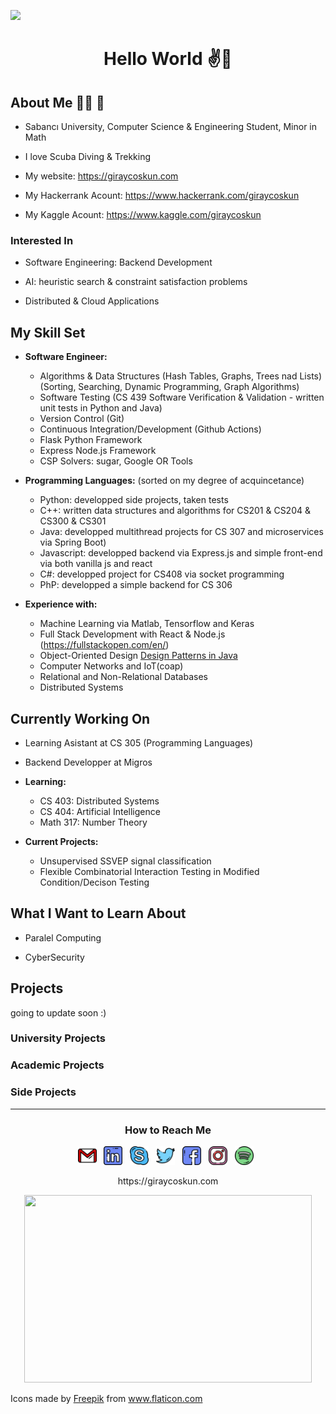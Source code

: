 ![](https://komarev.com/ghpvc/?username=giraycoskun&color=blueviolet)


<div align="center">
  <h1> Hello World ✌️👻</h1>
</div>

## About Me 👨‍💻 🤖

- Sabancı University, Computer Science & Engineering Student, Minor in Math

- I love Scuba Diving & Trekking

- My website: https://giraycoskun.com

- My Hackerrank Acount: https://www.hackerrank.com/giraycoskun

- My Kaggle Acount: https://www.kaggle.com/giraycoskun

### Interested In
- Software Engineering: Backend Development

- AI: heuristic search & constraint satisfaction problems

- Distributed & Cloud Applications

## My Skill Set 

- **Software Engineer:** 
  - Algorithms & Data Structures (Hash Tables, Graphs, Trees nad Lists) (Sorting, Searching, Dynamic Programming, Graph Algorithms)
  - Software Testing (CS 439 Software Verification & Validation - written unit tests in Python and Java)
  - Version Control (Git)
  - Continuous Integration/Development (Github Actions)
  - Flask Python Framework
  - Express Node.js Framework
  - CSP Solvers: sugar, Google OR Tools
- **Programming Languages:** (sorted on my degree of acquincetance)
  - Python: developped side projects, taken tests
  - C++: written data structures and algorithms for CS201 & CS204 & CS300 & CS301
  - Java: developped multithread projects for CS 307 and microservices via Spring Boot)
  - Javascript: developped backend via Express.js and simple front-end via both vanilla js and react
  - C#: developped project for CS408 via socket programming
  - PhP: developped a simple backend for CS 306

- **Experience with:** 
  - Machine Learning via Matlab, Tensorflow and Keras
  - Full Stack Development with React & Node.js (https://fullstackopen.com/en/)
  - Object-Oriented Design [Design Patterns in Java](https://www.udemy.com/course/design-patterns-java/learn/)
  - Computer Networks and IoT(coap)
  - Relational and Non-Relational Databases 
  - Distributed Systems

## Currently Working On

- Learning Asistant at CS 305 (Programming Languages)

- Backend Developper at Migros

- **Learning:**
  - CS 403: Distributed Systems
  - CS 404: Artificial Intelligence
  - Math 317: Number Theory

- **Current Projects:**
  - Unsupervised SSVEP signal classification
  - Flexible Combinatorial Interaction Testing in Modified Condition/Decison Testing

## What I Want to Learn About

- Paralel Computing

- CyberSecurity

## Projects

going to update soon :)

### University Projects

### Academic Projects

### Side Projects

---

<div align="center">
  <h3> How to Reach Me</h3>
  
  <p align='center'>
  <a href="mailto:giraycoskun@sabanciuniv.edu"><img height="30" src="https://github.com/giraycoskun/giraycoskun/blob/master/icons/gmail-2.png"></a>&nbsp;&nbsp;
  <a href="https://www.linkedin.com/in/giraycoskun/"><img height="30" src="https://github.com/giraycoskun/giraycoskun/blob/master/icons/linkedin.png"></a>&nbsp;&nbsp;
  <a href="https://join.skype.com/invite/h9scFIDIqrZh"><img height="30" src="https://github.com/giraycoskun/giraycoskun/blob/master/icons/skype.png"></a>&nbsp;&nbsp;
  <a href="https://twitter.com/coskun_giray"><img height="30" src="https://github.com/giraycoskun/giraycoskun/blob/master/icons/twitter.png"></a>&nbsp;&nbsp;
  <a href="https://www.facebook.com/giray.coskun1"><img height="30" src="https://github.com/giraycoskun/giraycoskun/blob/master/icons/facebook (1).png"></a>&nbsp;&nbsp;
  <a href="https://www.instagram.com/giray_coskun/"><img height="30" src="https://github.com/giraycoskun/giraycoskun/blob/master/icons/instagram.png"></a>&nbsp;&nbsp;
  <a href="https://open.spotify.com/user/11151152114?si=_VZRftzkSj6_LeGUbOmQMQ"><img height="30" src="https://github.com/giraycoskun/giraycoskun/blob/master/icons/spotify.png"></a>&nbsp;&nbsp;
  
  
</div>

<p align="center">
 https://giraycoskun.com
</p>



<p align="center">
  <img width="460" height="300" src="https://github-readme-stats.vercel.app/api/top-langs/?username=giraycoskun&layout=compact">
</p>

Icons made by <a href="http://www.freepik.com/" title="Freepik">Freepik</a> from <a href="https://www.flaticon.com/" title="Flaticon"> www.flaticon.com</a>


<!--
**giraycoskun/giraycoskun** is a ✨ _special_ ✨ repository because its `README.md` (this file) appears on your GitHub profile.

Here are some ideas to get you started:

- 🔭 I’m currently working on ...
- 🌱 I’m currently learning ...
- 👯 I’m looking to collaborate on ...
- 🤔 I’m looking for help with ...
- 💬 Ask me about ...
- 📫 How to reach me: ...
- 😄 Pronouns: ...
- ⚡ Fun fact: ...
-->
